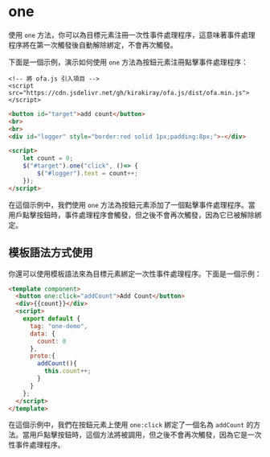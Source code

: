 # one

使用 `one` 方法，你可以為目標元素注冊一次性事件處理程序，這意味著事件處理程序將在第一次觸發後自動解除綁定，不會再次觸發。

下面是一個示例，演示如何使用 `one` 方法為按鈕元素注冊點擊事件處理程序：

<html-viewer>

```
<!-- 將 ofa.js 引入項目 -->
<script src="https://cdn.jsdelivr.net/gh/kirakiray/ofa.js/dist/ofa.min.js"></script>
```

```html
<button id="target">add count</button>
<br>
<br>
<div id="logger" style="border:red solid 1px;padding:8px;">-</div>

<script>
    let count = 0;
    $("#target").one("click", ()=> {
        $("#logger").text = count++;
    });
</script>
```

</html-viewer>

在這個示例中，我們使用 `one` 方法為按鈕元素添加了一個點擊事件處理程序。當用戶點擊按鈕時，事件處理程序會觸發，但之後不會再次觸發，因為它已被解除綁定。

## 模板語法方式使用

你還可以使用模板語法來為目標元素綁定一次性事件處理程序。下面是一個示例：

<comp-viewer comp-name="one-demo">

```html
<template component>
  <button one:click="addCount">Add Count</button>
  <div>{{count}}</div>
  <script>
    export default {
      tag: "one-demo",
      data: {
        count: 0
      },
      proto:{
        addCount(){
          this.count++;
        }
      }
    };
  </script>
</template>
```

</comp-viewer>

在這個示例中，我們在按鈕元素上使用 `one:click` 綁定了一個名為 `addCount` 的方法。當用戶點擊按鈕時，這個方法將被調用，但之後不會再次觸發，因為它是一次性事件處理程序。